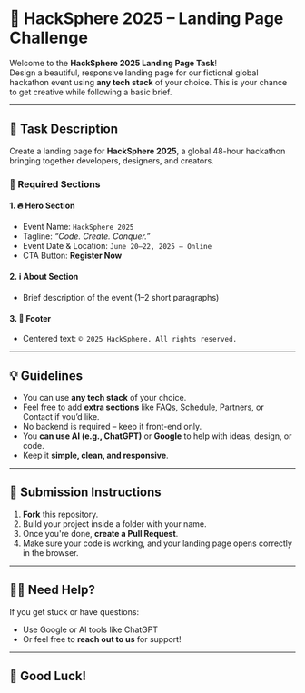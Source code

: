 # 🚀 HackSphere 2025 – Landing Page Challenge

Welcome to the **HackSphere 2025 Landing Page Task**!  
Design a beautiful, responsive landing page for our fictional global hackathon event using **any tech stack** of your choice. This is your chance to get creative while following a basic brief.

---

## 📝 Task Description

Create a landing page for **HackSphere 2025**, a global 48-hour hackathon bringing together developers, designers, and creators.

### 🎯 Required Sections

#### 1. 🔥 Hero Section
- Event Name: `HackSphere 2025`
- Tagline: _“Code. Create. Conquer.”_
- Event Date & Location: `June 20–22, 2025 – Online`
- CTA Button: **Register Now**

#### 2. ℹ️ About Section
- Brief description of the event (1–2 short paragraphs)

#### 3. 🔻 Footer
- Centered text: `© 2025 HackSphere. All rights reserved.`

---

## 💡 Guidelines

- You can use **any tech stack** of your choice.
- Feel free to add **extra sections** like FAQs, Schedule, Partners, or Contact if you’d like.
- No backend is required – keep it front-end only.
- You **can use AI (e.g., ChatGPT)** or **Google** to help with ideas, design, or code.
- Keep it **simple, clean, and responsive**.

---

## 🔧 Submission Instructions

1. **Fork** this repository.
2. Build your project inside a folder with your name.
3. Once you're done, **create a Pull Request**.
4. Make sure your code is working, and your landing page opens correctly in the browser.

---

## 🧑‍💻 Need Help?

If you get stuck or have questions:
- Use Google or AI tools like ChatGPT
- Or feel free to **reach out to us** for support!

---

## 🙌 Good Luck!


